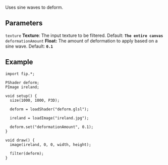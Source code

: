 Uses sine waves to deform.

## Parameters
`texture` **Texture**: The input texture to be filtered. Default: **`The entire canvas`**
<br>
`deformationAmount` **Float:** The amount of deformation to apply based on a sine wave. Default: **`0.1`**

## Example
```processing
import fip.*;

PShader deform;
PImage ireland;

void setup() {
  size(1000, 1000, P3D);

  deform = loadShader("deform.glsl");

  ireland = loadImage("ireland.jpg");

  deform.set("deformationAmount", 0.1);
}

void draw() {
  image(ireland, 0, 0, width, height);

  filter(deform);
}
```